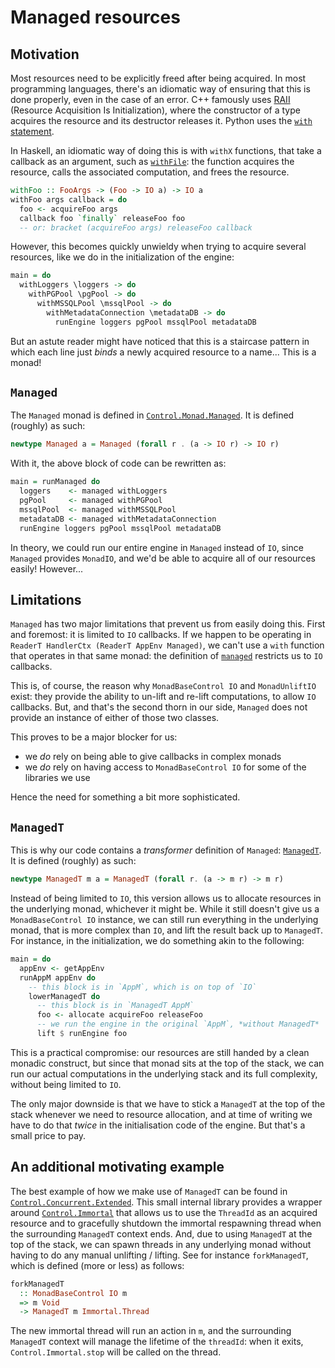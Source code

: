# Managed resources

## Motivation

Most resources need to be explicitly freed after being acquired. In most programming languages,
there's an idiomatic way of ensuring that this is done properly, even in the case of an error. C++
famously uses [RAII](https://en.cppreference.com/w/cpp/language/raii) (Resource Acquisition Is
Initialization), where the constructor of a type acquires the resource and its destructor releases
it. Python uses the [`with`
statement](https://docs.python.org/3/reference/compound_stmts.html#the-with-statement).

In Haskell, an idiomatic way of doing this is with `withX` functions, that take a callback as an
argument, such as
[`withFile`](https://hackage.haskell.org/package/base-4.18.0.0/docs/System-IO.html#v:withFile): the
function acquires the resource, calls the associated computation, and frees the resource.

```haskell
withFoo :: FooArgs -> (Foo -> IO a) -> IO a
withFoo args callback = do
  foo <- acquireFoo args
  callback foo `finally` releaseFoo foo
  -- or: bracket (acquireFoo args) releaseFoo callback
```

However, this becomes quickly unwieldy when trying to acquire several resources, like we do in the
initialization of the engine:

```haskell
main = do
  withLoggers \loggers -> do
    withPGPool \pgPool -> do
      withMSSQLPool \mssqlPool -> do
        withMetadataConnection \metadataDB -> do
          runEngine loggers pgPool mssqlPool metadataDB
```

But an astute reader might have noticed that this is a staircase pattern in which each line just
_binds_ a newly acquired resource to a name... This is a monad!

## `Managed`

The `Managed` monad is defined in
[`Control.Monad.Managed`](https://hackage.haskell.org/package/managed-1.0.9/docs/Control-Monad-Managed.html). It
is defined (roughly) as such:

```haskell
newtype Managed a = Managed (forall r . (a -> IO r) -> IO r)
```

With it, the above block of code can be rewritten as:

```haskell
main = runManaged do
  loggers    <- managed withLoggers
  pgPool     <- managed withPGPool
  mssqlPool  <- managed withMSSQLPool
  metadataDB <- managed withMetadataConnection
  runEngine loggers pgPool mssqlPool metadataDB
```

In theory, we could run our entire engine in `Managed` instead of `IO`, since `Managed` provides
`MonadIO`, and we'd be able to acquire all of our resources easily! However...

## Limitations

`Managed` has two major limitations that prevent us from easily doing this. First and foremost: it
is limited to `IO` callbacks. If we happen to be operating in `ReaderT HandlerCtx (ReaderT AppEnv
Managed)`, we can't use a `with` function that operates in that same monad: the definition of
[`managed`](https://hackage.haskell.org/package/managed-1.0.9/docs/Control-Monad-Managed.html#v:managed)
restricts us to `IO` callbacks.

This is, of course, the reason why `MonadBaseControl IO` and `MonadUnliftIO` exist: they provide the
ability to un-lift and re-lift computations, to allow `IO` callbacks. But, and that's the second
thorn in our side, `Managed` does not provide an instance of either of those two classes.

This proves to be a major blocker for us:
  - we *do* rely on being able to give callbacks in complex monads
  - we *do* rely on having access to `MonadBaseControl IO` for some of the libraries we use

Hence the need for something a bit more sophisticated.

## `ManagedT`

This is why our code contains a _transformer_ definition of `Managed`:
[`ManagedT`](https://github.com/hasura/graphql-engine/blob/main/server/src-lib/Control/Monad/Trans/Managed.hs). It
is defined (roughly) as such:

```haskell
newtype ManagedT m a = ManagedT (forall r. (a -> m r) -> m r)
```

Instead of being limited to `IO`, this version allows us to allocate resources in the underlying
monad, whichever it might be. While it still doesn't give us a `MonadBaseControl IO` instance, we
can still run everything in the underlying monad, that is more complex than `IO`, and lift the
result back up to `ManagedT`. For instance, in the initialization, we do something akin to the
following:

```haskell
main = do
  appEnv <- getAppEnv
  runAppM appEnv do
    -- this block is in `AppM`, which is on top of `IO`
    lowerManagedT do
      -- this block is in `ManagedT AppM`
      foo <- allocate acquireFoo releaseFoo
      -- we run the engine in the original `AppM`, *without ManagedT*
      lift $ runEngine foo
```

This is a practical compromise: our resources are still handed by a clean monadic construct, but
since that monad sits at the top of the stack, we can run our actual computations in the underlying
stack and its full complexity, without being limited to `IO`.

The only major downside is that we have to stick a `ManagedT` at the top of the stack whenever we
need to resource allocation, and at time of writing we have to do that *twice* in the initialisation
code of the engine. But that's a small price to pay.

## An additional motivating example

The best example of how we make use of `ManagedT` can be found in
[`Control.Concurrent.Extended`](https://github.com/hasura/graphql-engine/blob/main/server/src-lib/Control/Concurrent/Extended.hs). This
small internal library provides a wrapper around
[`Control.Immortal`](https://hackage.haskell.org/package/immortal-0.2.2.1/docs/Control-Immortal.html)
that allows us to use the `ThreadId` as an acquired resource and to gracefully shutdown the immortal
respawning thread when the surrounding `ManagedT` context ends. And, due to using `ManagedT` at the
top of the stack, we can spawn threads in any underlying monad without having to do any manual
unlifting / lifting. See for instance `forkManagedT`, which is defined (more or less) as follows:

```haskell
forkManagedT
  :: MonadBaseControl IO m
  => m Void
  -> ManagedT m Immortal.Thread
```

The new immortal thread will run an action in `m`, and the surrounding `ManagedT` context will
manage the lifetime of the `threadId`: when it exits, `Control.Immortal.stop` will be called on the
thread.
